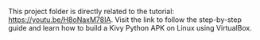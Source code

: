 This project folder is directly related to the tutorial: https://youtu.be/H8oNaxM78IA. Visit the link to follow the step-by-step guide and learn how to build a Kivy Python APK on Linux using VirtualBox.
